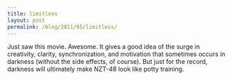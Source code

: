 ```yaml
---
title: limitless
layout: post
permalink: /blog/2011/05/limitless/
---
```


Just saw this movie. Awesome. It gives a good idea of the surge in creativity, clarity, synchronization, and motivation that sometimes occurs in darkness (without the side effects, of course). But just for the record, darkness will ultimately make NZT-48 look like potty training.

